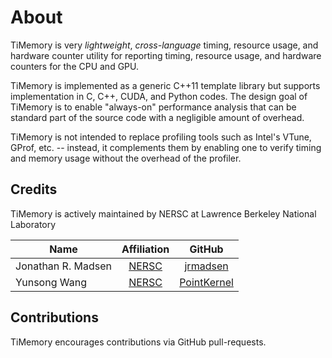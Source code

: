 # About

TiMemory is very _lightweight_, _cross-language_ timing, resource usage, and hardware counter utility
for reporting timing, resource usage, and hardware counters for the CPU and GPU.

TiMemory is implemented as a generic C++11 template library but supports implementation in C, C++, CUDA, and Python codes.
The design goal of TiMemory is to enable "always-on" performance analysis that can be standard part of the source code
with a negligible amount of overhead.

TiMemory is not intended to replace profiling tools such as Intel's VTune, GProf, etc. -- instead,
it complements them by enabling one to verify timing and memory usage without the overhead of the profiler.

## Credits

TiMemory is actively maintained by NERSC at Lawrence Berkeley National Laboratory

| Name               |                                        Affiliation                                        |                    GitHub                     |
| ------------------ | :---------------------------------------------------------------------------------------: | :-------------------------------------------: |
| Jonathan R. Madsen | [NERSC](https://www.nersc.gov/about/nersc-staff/application-performance/jonathan-madsen/) |    [jrmadsen](https://github.com/jrmadsen)    |
| Yunsong Wang       |       [NERSC](https://www.nersc.gov/about/nersc-staff/nesap-postdocs/yunsong-wang/)       | [PointKernel](https://github.com/PointKernel) |

## Contributions

TiMemory encourages contributions via GitHub pull-requests.
